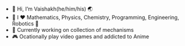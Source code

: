 - 👋 Hi, I’m Vaishakh(he/him/his) 🌏 
- 🌱 I ❤️ Mathematics, Physics, Chemistry, Programming, Engineering, Robotics 🤖 
- 🦾 Currently working on collection of mechanisms
- 🎮 Ocationally play video games and addicted to Anime
